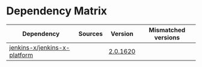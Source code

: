 # Dependency Matrix

Dependency | Sources | Version | Mismatched versions
---------- | ------- | ------- | -------------------
[jenkins-x/jenkins-x-platform](https://github.com/jenkins-x/jenkins-x-platform) |  | [2.0.1620](https://github.com/jenkins-x/jenkins-x-platform/releases/tag/v2.0.1620) | 
